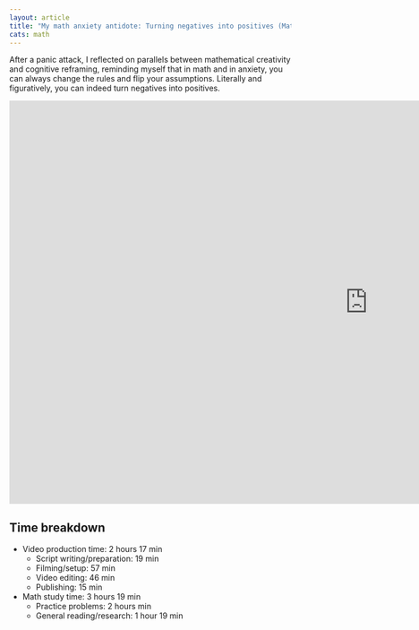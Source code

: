 ```yaml
---
layout: article
title: "My math anxiety antidote: Turning negatives into positives (Math Immersion Month Day 17)"
cats: math
---
```


After a panic attack, I reflected on parallels between mathematical creativity and cognitive reframing, reminding myself that in math and in anxiety, you can always change the rules and flip your assumptions. Literally and figuratively, you can indeed turn negatives into positives.

<iframe width="1280" height="720" src="https://www.youtube.com/embed/OGAPrD_IZ9g" frameborder="0" allowfullscreen></iframe>

## Time breakdown
- Video production time: 2 hours 17 min
  - Script writing/preparation: 19 min
  - Filming/setup: 57 min
  - Video editing: 46 min
  - Publishing: 15 min
- Math study time: 3 hours 19 min
  - Practice problems: 2 hours min
  - General reading/research: 1 hour 19 min